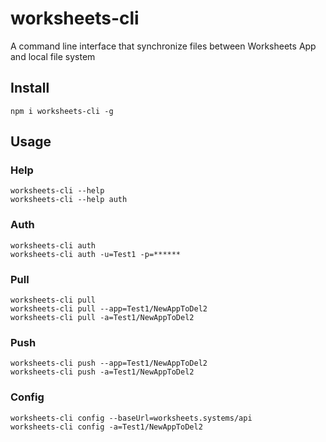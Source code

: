 # worksheets-cli
A command line interface that synchronize files between Worksheets App and local file system

## Install
```
npm i worksheets-cli -g
```

## Usage

### Help
```
worksheets-cli --help
worksheets-cli --help auth
```

### Auth
```
worksheets-cli auth
worksheets-cli auth -u=Test1 -p=******
```

### Pull
```
worksheets-cli pull
worksheets-cli pull --app=Test1/NewAppToDel2
worksheets-cli pull -a=Test1/NewAppToDel2
```

### Push
```
worksheets-cli push --app=Test1/NewAppToDel2
worksheets-cli push -a=Test1/NewAppToDel2
```

### Config
```
worksheets-cli config --baseUrl=worksheets.systems/api
worksheets-cli config -a=Test1/NewAppToDel2
```
